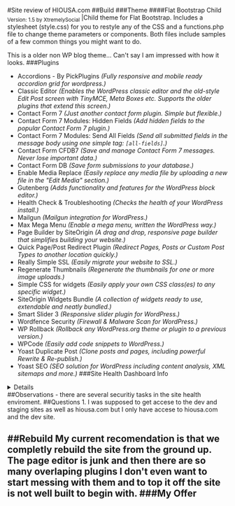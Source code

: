 #Site review of HIOUSA.com
##Build
###Theme
####Flat Bootstrap Child <sub>Version: 1.5 by XtremelySocial</sub> 
|Child theme for Flat Bootstrap. Includes a stylesheet (style.css) for you to restyle any of the CSS and a functions.php file to change theme parameters or components. Both files include samples of a few common things you might want to do.

This is a older non WP blog theme... Can't say I am impressed with how it looks.
###Plugins
- Accordions - By PickPlugins *(Fully responsive and mobile ready accordion grid for wordpress.)*
- Classic Editor *(Enables the WordPress classic editor and the old-style Edit Post screen with TinyMCE, Meta Boxes etc. Supports the older plugins that extend this screen.)*
- Contact Form 7 *(Just another contact form plugin. Simple but flexible.)*
- Contact Form 7 Modules: Hidden Fields *(Add hidden fields to the popular Contact Form 7 plugin.)*
- Contact Form 7 Modules: Send All Fields *(Send all submitted fields in the message body using one simple tag: `[all-fields]`.)*
- Contact Form CFDB7 *(Save and manage Contact Form 7 messages. Never lose important data.)*
- Contact Form DB *(Save form submissions to your database.)*
- Enable Media Replace *(Easily replace any media file by uploading a new file in the "Edit Media" section.)*
- Gutenberg *(Adds functionality and features for the WordPress block editor.)*
- Health Check & Troubleshooting *(Checks the health of your WordPress install.)*
- Mailgun *(Mailgun integration for WordPress.)*
- Max Mega Menu *(Enable a mega menu, written the WordPress way.)*
- Page Builder by SiteOrigin *(A drag and drop, responsive page builder that simplifies building your website.)*
- Quick Page/Post Redirect Plugin *(Redirect Pages, Posts or Custom Post Types to another location quickly.)*
- Really Simple SSL *(Easily migrate your website to SSL.)*
- Regenerate Thumbnails *(Regenerate the thumbnails for one or more image uploads.)*
- Simple CSS for widgets *(Easily apply your own CSS class(es) to any specific widget.)*
- SiteOrigin Widgets Bundle *(A collection of widgets ready to use, extendable and neatly bundled.)*
- Smart Slider 3 *(Responsive slider plugin for WordPress.)*
- Wordfence Security *(Firewall & Malware Scan for WordPress.)*
- WP Rollback *(Rollback any WordPress.org theme or plugin to a previous version.)*
- WPCode *(Easily add code snippets to WordPress.)*
- Yoast Duplicate Post *(Clone posts and pages, including powerful Rewrite & Re-publish.)*
- Yoast SEO *(SEO solution for WordPress including content analysis, XML sitemaps and more.)*
###Site Health Dashboard Info

<details>

	<pre><code>
```
### wp-core ###

version: 6.8
site_language: en_US
user_language: en_US
timezone: +00:00
permalink: /%postname%/
https_status: true
multisite: false
user_registration: 0
blog_public: 1
default_comment_status: open
environment_type: production
user_count: 11
dotorg_communication: true
wpengine_api: true
wpengine_api_direct: false

### wp-paths-sizes ###

wordpress_path: /nas/content/live/hiousa
wordpress_size: 138.89 MB (145635299 bytes)
uploads_path: /nas/content/live/hiousa/wp-content/uploads
uploads_size: 108.66 MB (113936503 bytes)
themes_path: /nas/content/live/hiousa/wp-content/themes
themes_size: 8.85 MB (9281616 bytes)
plugins_path: /nas/content/live/hiousa/wp-content/plugins
plugins_size: 147.58 MB (154751907 bytes)
fonts_path: /nas/content/live/hiousa/wp-content/uploads/fonts
fonts_size: directory not found
database_size: 107.03 MB (112230400 bytes)
total_size: 511.01 MB (535835725 bytes)

### wp-dropins (1) ###

advanced-cache.php: true

### wp-active-theme ###

name: Flat Bootstrap Child (flat-bootstrap-child)
version: 1.5
author: XtremelySocial
author_website: (undefined)
parent_theme: Flat Bootstrap (flat-bootstrap)
theme_features: core-block-patterns, widgets-block-editor, title-tag, automatic-feed-links, post-thumbnails, menus, html5, editor-styles, editor-style, custom-background, custom-header, widgets
theme_path: /nas/content/live/hiousa/wp-content/themes/flat-bootstrap-child
auto_update: Disabled

### wp-parent-theme ###

name: Flat Bootstrap (flat-bootstrap)
version: 1.10.1
author: XtremelySocial
author_website: https://xtremelysocial.com
theme_path: /nas/content/live/hiousa/wp-content/themes/flat-bootstrap
auto_update: Disabled

### wp-themes-inactive (1) ###

Twenty Twenty-Four: version: 1.3, author: the WordPress team, Auto-updates disabled

### wp-mu-plugins (6) ###

Force Strong Passwords - WPE Edition: version: 1.8.0, author: Jason Cosper
Health Check Troubleshooting Mode: author: (undefined), version: 1.9.2
WP Engine Cache Plugin: version: 1.3.3, author: WP Engine
WP Engine Seamless Login Plugin: version: 1.6.1, author: WP Engine
WP Engine Security Auditor: version: 1.1.1, author: wpengine
WP Engine System: version: 6.4.4, author: WP Engine

### wp-plugins-active (25) ###

Accordions - By PickPlugins: version: 2.3.11, author: PickPlugins (latest version: 2.3.12), Auto-updates disabled
Classic Editor: version: 1.6.7, author: WordPress Contributors, Auto-updates disabled
Contact Form 7: version: 6.0.6, author: Takayuki Miyoshi, Auto-updates disabled
Contact Form 7 Modules: Hidden Fields: version: 2.0.2, author: Katz Web Services, Inc., Auto-updates disabled
Contact Form 7 Modules: Send All Fields: version: 2.0.2, author: Katz Web Services, Inc., Auto-updates disabled
Contact Form CFDB7: version: 1.3.0, author: Arshid, Auto-updates disabled
Contact Form DB: version: 2.10.26, author: Michael Simpson, Auto-updates disabled
Enable Media Replace: version: 4.1.6, author: ShortPixel, Auto-updates disabled
Gutenberg: version: 20.7.0, author: Gutenberg Team, Auto-updates disabled
Health Check & Troubleshooting: version: 1.7.1, author: The WordPress.org community, Auto-updates disabled
Mailgun: version: 2.1.7, author: Mailgun (latest version: 2.1.8), Auto-updates disabled
Max Mega Menu: version: 3.5, author: megamenu.com, Auto-updates disabled
Page Builder by SiteOrigin: version: 2.31.7, author: SiteOrigin (latest version: 2.31.8), Auto-updates disabled
Quick Page/Post Redirect Plugin: version: 5.2.4, author: anadnet, Auto-updates disabled
Really Simple Security: version: 9.3.5, author: Really Simple Security, Auto-updates disabled
Regenerate Thumbnails: version: 3.1.6, author: Alex Mills (Viper007Bond), Auto-updates disabled
Simple CSS for widgets: version: 1.0, author: Gagan S Goraya, Auto-updates disabled
SiteOrigin Widgets Bundle: version: 1.68.2, author: SiteOrigin (latest version: 1.68.3), Auto-updates disabled
Smart Slider 3: version: 3.5.1.27, author: Nextend, Auto-updates disabled
The Tooltip: version: 1.0.2, author: Alobaidi, Auto-updates disabled
Wordfence Security: version: 8.0.5, author: Wordfence, Auto-updates disabled
WPCode Lite: version: 2.2.7, author: WPCode, Auto-updates disabled
WP Rollback: version: 2.0.7, author: WP Rollback, Auto-updates disabled
Yoast Duplicate Post: version: 4.5, author: Enrico Battocchi & Team Yoast, Auto-updates disabled
Yoast SEO: version: 25.0, author: Team Yoast (latest version: 25.1), Auto-updates disabled

### wp-media ###

image_editor: WP_Image_Editor_Imagick
imagick_module_version: 1691
imagemagick_version: ImageMagick 6.9.11-60 Q16 x86_64 2021-01-25 https://imagemagick.org
imagick_version: 3.7.0
file_uploads: 1
post_max_size: 100M
upload_max_filesize: 50M
max_effective_size: 50 MB
max_file_uploads: 20
imagick_limits: 
	imagick::RESOURCETYPE_AREA: 137 MB
	imagick::RESOURCETYPE_DISK: 1073741824
	imagick::RESOURCETYPE_FILE: 6144
	imagick::RESOURCETYPE_MAP: 512 MB
	imagick::RESOURCETYPE_MEMORY: 256 MB
	imagick::RESOURCETYPE_THREAD: 1
	imagick::RESOURCETYPE_TIME: 9.22337203685E+18
imagemagick_file_formats: 3FR, 3G2, 3GP, AAI, AI, APNG, ART, ARW, AVI, AVIF, AVS, BGR, BGRA, BGRO, BIE, BMP, BMP2, BMP3, BRF, CAL, CALS, CANVAS, CAPTION, CIN, CIP, CLIP, CMYK, CMYKA, CR2, CR3, CRW, CUR, CUT, DATA, DCM, DCR, DCX, DDS, DFONT, DJVU, DNG, DOT, DPX, DXT1, DXT5, EPDF, EPI, EPS, EPS2, EPS3, EPSF, EPSI, EPT, EPT2, EPT3, ERF, EXR, FAX, FILE, FITS, FRACTAL, FTP, FTS, G3, G4, GIF, GIF87, GRADIENT, GRAY, GRAYA, GROUP4, GV, H, HALD, HDR, HEIC, HISTOGRAM, HRZ, HTM, HTML, HTTP, HTTPS, ICB, ICO, ICON, IIQ, INFO, INLINE, IPL, ISOBRL, ISOBRL6, J2C, J2K, JBG, JBIG, JNG, JNX, JP2, JPC, JPE, JPEG, JPG, JPM, JPS, JPT, JSON, K25, KDC, LABEL, M2V, M4V, MAC, MAGICK, MAP, MASK, MAT, MATTE, MEF, MIFF, MKV, MNG, MONO, MOV, MP4, MPC, MPG, MRW, MSL, MSVG, MTV, MVG, NEF, NRW, NULL, ORF, OTB, OTF, PAL, PALM, PAM, PANGO, PATTERN, PBM, PCD, PCDS, PCL, PCT, PCX, PDB, PDF, PDFA, PEF, PES, PFA, PFB, PFM, PGM, PGX, PICON, PICT, PIX, PJPEG, PLASMA, PNG, PNG00, PNG24, PNG32, PNG48, PNG64, PNG8, PNM, POCKETMOD, PPM, PREVIEW, PS, PS2, PS3, PSB, PSD, PTIF, PWP, RADIAL-GRADIENT, RAF, RAS, RAW, RGB, RGBA, RGBO, RGF, RLA, RLE, RMF, RW2, SCR, SCT, SFW, SGI, SHTML, SIX, SIXEL, SPARSE-COLOR, SR2, SRF, STEGANO, SUN, SVG, SVGZ, TEXT, TGA, THUMBNAIL, TIFF, TIFF64, TILE, TIM, TTC, TTF, TXT, UBRL, UBRL6, UIL, UYVY, VDA, VICAR, VID, VIDEO, VIFF, VIPS, VST, WBMP, WEBM, WEBP, WMF, WMV, WMZ, WPG, X, X3F, XBM, XC, XCF, XPM, XPS, XV, XWD, YCbCr, YCbCrA, YUV
gd_version: 2.3.0
gd_formats: GIF, JPEG, PNG, WebP, BMP, XPM
ghostscript_version: not available

### wp-server ###

server_architecture: Linux 5.4.0-1145-gcp x86_64
httpd_software: Apache
php_version: 8.2.28 64bit
php_sapi: apache2handler
max_input_variables: 10000
time_limit: 3600
memory_limit: 512M
max_input_time: 3600
upload_max_filesize: 50M
php_post_max_size: 100M
curl_version: 7.81.0 OpenSSL/3.0.2
suhosin: false
imagick_availability: true
pretty_permalinks: true
htaccess_extra_rules: false
static_robotstxt_file: true
current: 2025-05-14T01:31:20+00:00
utc-time: Wednesday, 14-May-25 01:31:20 UTC
server-time: 2025-05-14T01:31:19+00:00

### wp-database ###

extension: mysqli
server_version: 8.0.41-32
client_version: mysqlnd 8.2.28
max_allowed_packet: 16777216
max_connections: 500

### wp-constants ###

WP_HOME: undefined
WP_SITEURL: undefined
WP_CONTENT_DIR: /nas/content/live/hiousa/wp-content
WP_PLUGIN_DIR: /nas/content/live/hiousa/wp-content/plugins
WP_MEMORY_LIMIT: 40M
WP_MAX_MEMORY_LIMIT: 512M
WP_DEBUG: false
WP_DEBUG_DISPLAY: false
WP_DEBUG_LOG: false
SCRIPT_DEBUG: false
WP_CACHE: true
CONCATENATE_SCRIPTS: undefined
COMPRESS_SCRIPTS: undefined
COMPRESS_CSS: undefined
WP_ENVIRONMENT_TYPE: undefined
WP_DEVELOPMENT_MODE: undefined
DB_CHARSET: utf8
DB_COLLATE: undefined

### wp-filesystem ###

wordpress: writable
wp-content: writable
uploads: writable
plugins: writable
themes: writable
fonts: does not exist
mu-plugins: writable

```
	</code></pre>

</details>
##Observations
- there are several securitiy tasks in the site health enviroment.
##Questions
1. I was supposed to get accese to the dev and staging sites as well as hiousa.com but I only have accese to hiousa.com and the dev site.

##Rebuild
My current recomendation is that we completly rebuild the site from the ground up. The page editor is junk and then there are so many overlaping plugins I don't even want to start messing with them and to top it off the site is not well built to begin with.
###My Offer
- 
